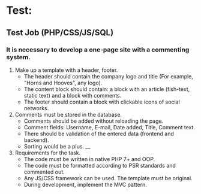 # Test:

## Test Job (PHP/CSS/JS/SQL)
### It is necessary to develop a one-page site with a commenting system.
1. Make up a template with a header, footer.
   * The header should contain the company logo and title (For example, "Horns and Hooves", any logo).
   * The content block should contain: a block with an article (fish-text, static text) and a block with comments.
   * The footer should contain a block with clickable icons of social networks.
2. Comments must be stored in the database.
   * Comments should be added without reloading the page.
   * Comment fields: Username, E-mail, Date added, Title, Comment text.
   * There should be validation of the entered data (frontend and backend).
   * Sorting would be a plus.
   __
3. Requirements for the task.
   * The code must be written in native PHP 7+ and OOP.
   * The code must be formatted according to PSR standards and commented out.
   * Any JS/CSS framework can be used. The template must be original.
   * During development, implement the MVC pattern.